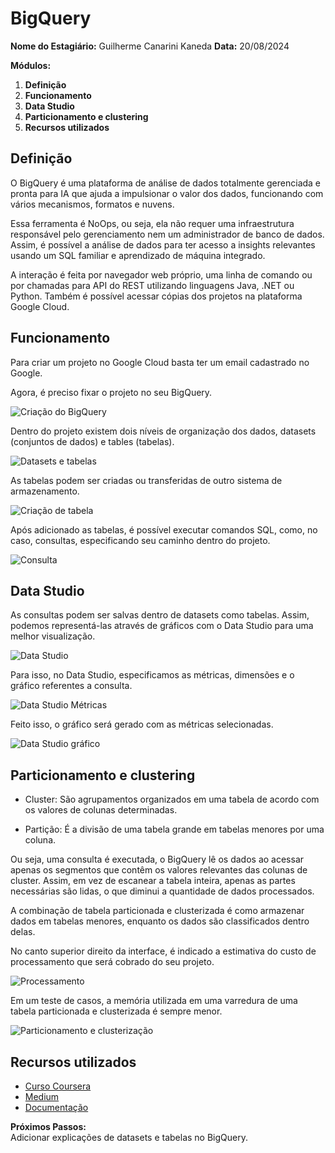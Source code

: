 # BigQuery

**Nome do Estagiário:** Guilherme Canarini Kaneda
**Data:** 20/08/2024

**Módulos:**  
1. **Definição**
2. **Funcionamento**
3. **Data Studio**
4. **Particionamento e clustering** 
5. **Recursos utilizados** 

## Definição
O BigQuery é uma plataforma de análise de dados totalmente gerenciada e pronta para IA que ajuda a impulsionar o valor dos dados, funcionando com vários mecanismos, formatos e nuvens.

Essa ferramenta é NoOps, ou seja, ela não requer uma infraestrutura responsável pelo gerenciamento nem um administrador de banco de dados. Assim, é possível a análise de dados para ter acesso a insights relevantes usando um SQL familiar e aprendizado de máquina integrado.

A interação é feita por navegador web próprio, uma linha de comando ou por chamadas para API do REST utilizando linguagens Java, .NET ou Python. Também é possível acessar cópias dos projetos na plataforma Google Cloud. 

## Funcionamento

Para criar um projeto no Google Cloud basta ter um email cadastrado no Google.

Agora, é preciso fixar o projeto no seu BigQuery.

![Criação do BigQuery](images/bigQueryCriation.gif)

Dentro do projeto existem dois níveis de organização dos dados, datasets (conjuntos de dados) e tables (tabelas).

![Datasets e tabelas](images/datasetTables.png)

As tabelas podem ser criadas ou transferidas de outro sistema de armazenamento.

![Criação de tabela](images/bigQueryTable.png)

Após adicionado as tabelas, é possível executar comandos SQL, como, no caso, consultas, especificando seu caminho dentro do projeto.

![Consulta](images/bigQueryConsulta.png)

## Data Studio

As consultas podem ser salvas dentro de datasets como tabelas. Assim, podemos representá-las através de gráficos com o Data Studio para uma melhor visualização.

![Data Studio](images/dataStudio.png)

Para isso, no Data Studio, especificamos as métricas, dimensões e o gráfico referentes a consulta.

![Data Studio Métricas](images/dataStudioMetrics.png)

Feito isso, o gráfico será gerado com as métricas selecionadas.

![Data Studio gráfico](images/dataStudioGrafic.png)

## Particionamento e clustering

- Cluster: São agrupamentos organizados em uma tabela de acordo com os valores de colunas determinadas. 

- Partição: É a divisão de uma tabela grande em tabelas menores por uma coluna.

Ou seja, uma consulta é executada, o BigQuery lê os dados ao acessar apenas os segmentos que contêm os valores relevantes das colunas de cluster. Assim, em vez de escanear a tabela inteira, apenas as partes necessárias são lidas, o que diminui a quantidade de dados processados.

A combinação de tabela particionada e clusterizada é como armazenar dados em tabelas menores, enquanto os dados são classificados dentro delas.

No canto superior direito da interface, é indicado a estimativa do custo de processamento que será cobrado do seu projeto.

![Processamento](images/bigQueryGasto.png)

Em um teste de casos, a memória utilizada em uma varredura de uma tabela particionada e clusterizada é sempre menor.

![Particionamento e clusterização](images/particionamentoCluster.png)

## Recursos utilizados
- [Curso Coursera](https://www.coursera.org/projects/working-with-bigquery)
- [Medium](https://medium.com/@chanon.krittapholchai/partitioning-and-clustering-in-google-bigquery-d197285b0578)
- [Documentação](https://basedosdados.github.io/mais/access_data_bq/#entenda-o-uso-gratuito-do-big-query-bq)

**Próximos Passos:**  
Adicionar explicações de datasets e tabelas no BigQuery.
